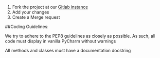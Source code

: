 1. Fork the project at our [Gitlab instance](http://gitlab.namibsun.net/namboy94/kudubot)
2. Add your changes
3. Create a Merge request

##Coding Guidelines:

We try to adhere to the PEP8 guidelines as closely as possible.
As such, all code must display in vanilla PyCharm without warnings

All methods and classes must have a documentation docstring
